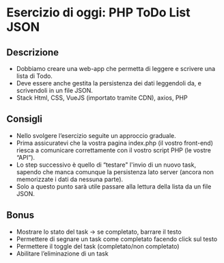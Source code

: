 # Esercizio di oggi: PHP ToDo List JSON

## Descrizione

- Dobbiamo creare una web-app che permetta di leggere e scrivere una lista di Todo.
- Deve essere anche gestita la persistenza dei dati leggendoli da, e scrivendoli in un file JSON.
- Stack
  Html, CSS, VueJS (importato tramite CDN), axios, PHP

## Consigli

- Nello svolgere l’esercizio seguite un approccio graduale.
- Prima assicuratevi che la vostra pagina index.php (il vostro front-end) riesca a comunicare correttamente con il vostro script PHP (le vostre “API”).
- Lo step successivo è quello di “testare" l'invio di un nuovo task, sapendo che manca comunque la persistenza lato server (ancora non memorizzate i dati da nessuna parte).
- Solo a questo punto sarà utile passare alla lettura della lista da un file JSON.

## Bonus

- Mostrare lo stato del task → se completato, barrare il testo
- Permettere di segnare un task come completato facendo click sul testo
- Permettere il toggle del task (completato/non completato)
- Abilitare l’eliminazione di un task
